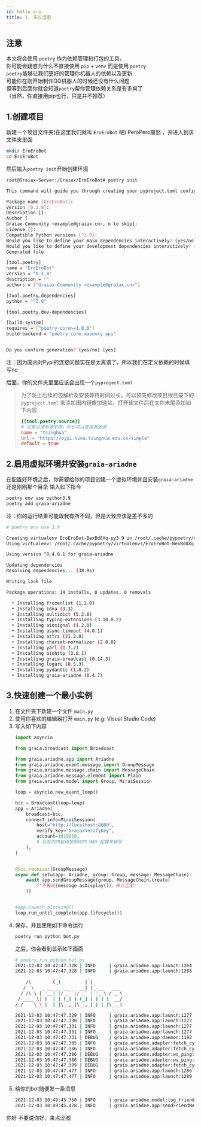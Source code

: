 ```yaml
---
id: hello_ero
title: 1. 来点涩图
---
```


## 注意
本文将会使用 `poetry` 作为依赖管理和打包的工具。  
你可能会疑惑为什么不直接使用 `pip` + `venv` 而是使用 `poetry`  
`poetry`能够让我们更好的管理你机器人的依赖以及更新  
可能你在刚开始制作QQ机器人的时候还没有什么问题  
但等到后面你就会知道`poetry`帮你管理依赖关系是有多爽了  
（当然，你直接用pip也行，只是并不推荐）

## 1.创建项目

新建一个项目文件夹(在这里我们就叫 `EroEroBot` 吧) <Curtain>PeroPero震怒</Curtain> ，并进入到该文件夹里面
```bash
mkdir EroEroBot
cd EroEroBot
```
然后输入`poetry init`开始创建环境
```bash
root@Graiax-Server:/Graiax/EroEroBot# poetry init

This command will guide you through creating your pyproject.toml config.

Package name [EroEroBot]:  
Version [0.1.0]:  
Description []:  
Author [
Graiax-Community <example@graiax.cn>, n to skip]:  
License []:  
Compatible Python versions [^3.9]:  
Would you like to define your main dependencies interactively? (yes/no) [yes] no # 注意，这里要你自己填写no
Would you like to define your development dependencies interactively? (yes/no) [yes] no # 注意，这里要你自己填写no
Generated file

[tool.poetry]
name = "EroEroBot"
version = "0.1.0"
description = ""
authors = ["Graiax-Community <example@graiax.cn>"]

[tool.poetry.dependencies]
python = "^3.9"

[tool.poetry.dev-dependencies]

[build-system]
requires = ["poetry-core>=1.0.0"]
build-backend = "poetry.core.masonry.api"


Do you confirm generation? (yes/no) [yes] 
```
注：因为国内对Pypi的连接问题实在是太离谱了，所以我们在定义依赖的时候填写no  

后面，你的文件夹里面应该会出现一个`pyproject.toml`

>为了防止后续的包解析及安装等待时间过长，可以预先修改项目根目录下的 `pyproject.toml` 来添加国内镜像加速站，打开该文件后在文件末尾添加如下内容
>```toml
>[[tool.poetry.source]]
># 这里以清华源举例，你也可以使用其他源
>name = "tsinghua"
>url = "https://pypi.tuna.tsinghua.edu.cn/simple"
>default = true
>```

## 2.启用虚拟环境并安装`graia-ariadne`
在配置好环境之后，你需要给你的项目创建一个虚拟环境并且安装`graia-ariadne`
还是刚刚那个目录
输入如下指令

```bash
poetry env use python3.9
poetry add graia-ariadne
```
注：你的运行结果可能跟我有所不同，但是大致应该是差不多的
```bash
# poetry env use 3.9

Creating virtualenv EroEroBot-BexBd8Xq-py3.9 in /root/.cache/pypoetry/virtualenvs
Using virtualenv: /root/.cache/pypoetry/virtualenvs/EroEroBot-BexBd8Xq-py3.9
```

```bash
Using version ^0.4.8.1 for graia-ariadne

Updating dependencies
Resolving dependencies... (38.9s)

Writing lock file

Package operations: 14 installs, 0 updates, 0 removals

  • Installing frozenlist (1.2.0)
  • Installing idna (3.3)
  • Installing multidict (5.2.0)
  • Installing typing-extensions (3.10.0.2)
  • Installing aiosignal (1.2.0)
  • Installing async-timeout (4.0.1)
  • Installing attrs (21.2.0)
  • Installing charset-normalizer (2.0.8)
  • Installing yarl (1.7.2)
  • Installing aiohttp (3.8.1)
  • Installing graia-broadcast (0.14.3)
  • Installing loguru (0.5.3)
  • Installing pydantic (1.8.2)
  • Installing graia-ariadne (0.4.7)
```


## 3.快速创建一个最小实例
1. 在文件夹下新建一个文件 `main.py`
2. 使用你喜欢的编辑器打开 `main.py` (e.g: Visual Studio Code)
3. 写入如下内容
    ```python
    import asyncio

    from graia.broadcast import Broadcast

    from graia.ariadne.app import Ariadne
    from graia.ariadne.event.message import GroupMessage
    from graia.ariadne.message.chain import MessageChain
    from graia.ariadne.message.element import Plain
    from graia.ariadne.model import Group, MiraiSession

    loop = asyncio.new_event_loop()

    bcc = Broadcast(loop=loop)
    app = Ariadne(
        broadcast=bcc,
        connect_info=MiraiSession(
            host="http://localhost:8080",
            verify_key="GraiaxVerifyKey",
            account=1919810,
            # 此处的内容请按照你的 MAH 配置来填写
        ),
    )


    @bcc.receiver(GroupMessage)
    async def setu(app: Ariadne, group: Group, message: MessageChain):
        await app.sendGroupMessage(group, MessageChain.create(
            f"不要说{message.asDisplay()}，来点涩图"
        ))


    #app.launch_blocking()
    loop.run_until_complete(app.lifecycle())
    ```
4. 保存，并且使用如下命令运行  
    ```bash 
    poetry run python bot.py
    ```
    之后，你会看到显示如下画面
    ```bash
    # poetry run python bot.py
    2021-12-03 10:47:47.328 | INFO     | graia.ariadne.app:launch:1264 - Launching app...
    2021-12-03 10:47:47.328 | INFO     | graia.ariadne.app:launch:1268 - 
                   _           _            
        /\        (_)         | |           
       /  \   _ __ _  __ _  __| |_ __   ___ 
      / /\ \ | '__| |/ _` |/ _` | '_ \ / _ \
     / ____ \| |  | | (_| | (_| | | | |  __/
    /_/    \_\_|  |_|\__,_|\__,_|_| |_|\___|

    2021-12-03 10:47:47.329 | INFO     | graia.ariadne.app:launch:1277 - graia-ariadne version: 0.4.7
    2021-12-03 10:47:47.330 | INFO     | graia.ariadne.app:launch:1277 - graia-broadcast version: 0.14.3
    2021-12-03 10:47:47.331 | INFO     | graia.ariadne.app:launch:1277 - graia-scheduler version: Not Found / Installed
    2021-12-03 10:47:47.331 | INFO     | graia.ariadne.app:launch:1277 - graia-saya version: Not Found / Installed
    2021-12-03 10:47:47.331 | DEBUG    | graia.ariadne.app:daemon:1192 - Ariadne daemon started.
    2021-12-03 10:47:47.385 | INFO     | graia.ariadne.adapter:fetch_cycle:367 - websocket: connected
    2021-12-03 10:47:47.386 | INFO     | graia.ariadne.adapter:fetch_cycle:372 - websocket: ping task created
    2021-12-03 10:47:47.386 | DEBUG    | graia.ariadne.adapter:ws_ping:295 - websocket: ping
    2021-12-03 10:47:47.386 | DEBUG    | graia.ariadne.adapter:ws_ping:299 - websocket: ping success, delay 30.0s
    2021-12-03 10:47:47.399 | DEBUG    | graia.ariadne.adapter:fetch_cycle:391 - websocket: received pong
    2021-12-03 10:47:47.477 | INFO     | graia.ariadne.app:launch:1286 - Remote version: 2.3.3
    2021-12-03 10:47:47.477 | INFO     | graia.ariadne.app:launch:1289 - Application launched with 0.15s
    ```
5. 给你的bot随便发一条消息
    ```bash
    2021-12-03 10:49:45.350 | INFO     | graia.ariadne.model:log_friend_message:114 - 1919810: [Graiax(114514)] -> '你好'
    2021-12-03 10:49:45.478 | INFO     | graia.ariadne.app:sendFriendMessage:114 - [BOT 1919810] Friend(114514) <- 不要说你好，来点涩图
    ```

<ChatPanel title="GraiaX-Community">
  <ChatMessage name="GraiaX" onright=true>你好</ChatMessage>
  <ChatMessage name="EroEroBot" :avatar="$withBase('/avatar/ero.png')">不要说你好，来点涩图</ChatMessage>
</ChatPanel>